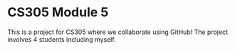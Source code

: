 # CS305 Module 5
This is a project for CS305 where we collaborate using GitHub!
The project involves 4 students including myself.
